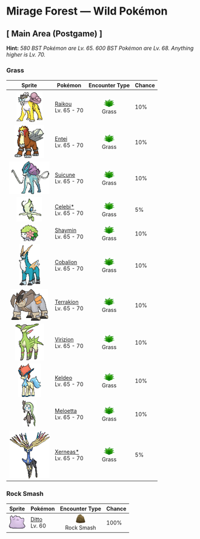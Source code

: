 # Mirage Forest — Wild Pokémon

## [ Main Area (Postgame) ]

**Hint:** <i>580 BST Pokémon are Lv. 65. 600 BST Pokémon are Lv. 68. Anything higher is Lv. 70.</i>

### Grass

| Sprite | Pokémon | Encounter Type | Chance |
|:------:|---------|:--------------:|--------|
| ![Raikou](../../assets/sprites/raikou/front.gif "Raikou: Raikou embodies the speed of lightning. The roars of this Pokémon send shock waves shuddering through the air and shake the ground as if lightning bolts had come crashing down.") | [Raikou](../../pokemon/raikou.md/)<br>Lv. 65 - 70 | ![Grass](../../assets/encounter_types/grass.png "Grass")<br>Grass | 10% |
| ![Entei](../../assets/sprites/entei/front.gif "Entei: Entei embodies the passion of magma. This Pokémon is thought to have been born in the eruption of a volcano. It sends up massive bursts of fire that utterly consume all that they touch.") | [Entei](../../pokemon/entei.md/)<br>Lv. 65 - 70 | ![Grass](../../assets/encounter_types/grass.png "Grass")<br>Grass | 10% |
| ![Suicune](../../assets/sprites/suicune/front.gif "Suicune: Suicune embodies the compassion of a pure spring of water. It runs across the land with gracefulness. This Pokémon has the power to purify dirty water.") | [Suicune](../../pokemon/suicune.md/)<br>Lv. 65 - 70 | ![Grass](../../assets/encounter_types/grass.png "Grass")<br>Grass | 10% |
| ![Celebi*](../../assets/sprites/celebi/front.gif "Celebi*: This Pokémon came from the future by crossing over time. It is thought that so long as Celebi appears, a bright and shining future awaits us.") | [Celebi*](../../pokemon/celebi.md/)<br>Lv. 65 - 70 | ![Grass](../../assets/encounter_types/grass.png "Grass")<br>Grass | 5% |
| ![Shaymin](../../assets/sprites/shaymin-land/front.gif "Shaymin: The blooming of Gracidea flowers confers the power of flight upon it. Feelings of gratitude are the message it delivers.") | [Shaymin](../../pokemon/shaymin-land.md/)<br>Lv. 65 - 70 | ![Grass](../../assets/encounter_types/grass.png "Grass")<br>Grass | 10% |
| ![Cobalion](../../assets/sprites/cobalion/front.gif "Cobalion: It has a body and heart of steel. It worked with its allies to punish people when they hurt Pokémon.") | [Cobalion](../../pokemon/cobalion.md/)<br>Lv. 65 - 70 | ![Grass](../../assets/encounter_types/grass.png "Grass")<br>Grass | 10% |
| ![Terrakion](../../assets/sprites/terrakion/front.gif "Terrakion: Spoken of in legend, this Pokémon used its phenomenal power to destroy a castle in its effort to protect Pokémon.") | [Terrakion](../../pokemon/terrakion.md/)<br>Lv. 65 - 70 | ![Grass](../../assets/encounter_types/grass.png "Grass")<br>Grass | 10% |
| ![Virizion](../../assets/sprites/virizion/front.gif "Virizion: Legends say this Pokémon confounded opponents with its swift movements.") | [Virizion](../../pokemon/virizion.md/)<br>Lv. 65 - 70 | ![Grass](../../assets/encounter_types/grass.png "Grass")<br>Grass | 10% |
| ![Keldeo](../../assets/sprites/keldeo-ordinary/front.gif "Keldeo: When it is resolute, its body fills with power and it becomes swifter. Its jumps are then too fast to follow.") | [Keldeo](../../pokemon/keldeo-ordinary.md/)<br>Lv. 65 - 70 | ![Grass](../../assets/encounter_types/grass.png "Grass")<br>Grass | 10% |
| ![Meloetta](../../assets/sprites/meloetta-aria/front.gif "Meloetta: Its melodies are sung with a special vocalization method that can control the feelings of those who hear it.") | [Meloetta](../../pokemon/meloetta-aria.md/)<br>Lv. 65 - 70 | ![Grass](../../assets/encounter_types/grass.png "Grass")<br>Grass | 10% |
| ![Xerneas*](../../assets/sprites/xerneas/front.gif "Xerneas*: When the horns on its head shine in seven colors, it is said to be sharing everlasting life.") | [Xerneas*](../../pokemon/xerneas.md/)<br>Lv. 65 - 70 | ![Grass](../../assets/encounter_types/grass.png "Grass")<br>Grass | 5% |

### Rock Smash

| Sprite | Pokémon | Encounter Type | Chance |
|:------:|---------|:--------------:|--------|
| ![Ditto](../../assets/sprites/ditto/front.gif "Ditto: Ditto rearranges its cell structure to transform itself into other shapes. However, if it tries to transform itself into something by relying on its memory, this Pokémon manages to get details wrong.") | [Ditto](../../pokemon/ditto.md/)<br>Lv. 60 | ![Rock Smash](../../assets/encounter_types/rock_smash.png "Rock Smash")<br>Rock Smash | 100% |


